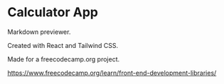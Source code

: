 # Calculator App

Markdown previewer.

Created with React and Tailwind CSS.

Made for a freecodecamp.org project.

https://www.freecodecamp.org/learn/front-end-development-libraries/

